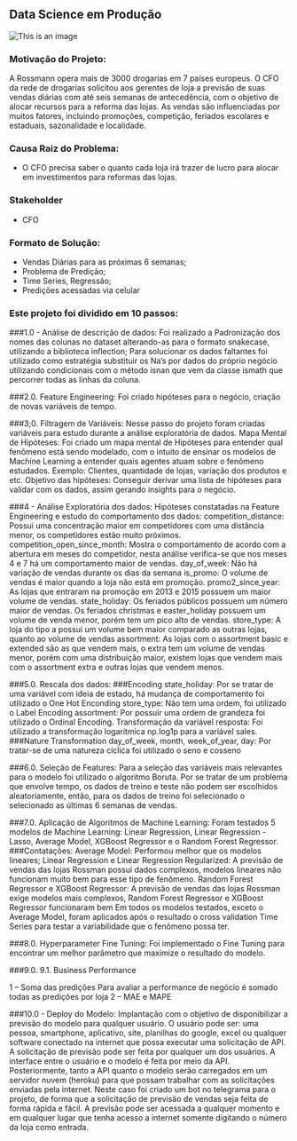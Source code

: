 ## Data Science em Produção
![This is an image](https://advancedinstitute.ai/wp-content/uploads/2019/04/regressao-1170x500.png)

### Motivação do Projeto:

A Rossmann opera mais de 3000 drogarias em 7 países europeus. O CFO da rede de drogarias solicitou aos gerentes de loja a previsão de suas vendas diárias com até seis semanas de antecedência, com o objetivo de alocar recursos para a reforma das lojas. As vendas são influenciadas por muitos fatores, incluindo promoções, competição, feriados escolares e estaduais, sazonalidade e localidade.

###  Causa Raiz do Problema:

-  O CFO precisa saber o quanto cada loja irá trazer de lucro para alocar em investimentos para reformas das lojas.

###  Stakeholder

- CFO

### Formato de Solução:

- Vendas Diárias para as próximas 6 semanas;
- Problema de Predição;
- Time Series, Regressão;
- Predições acessadas via celular 

### Este projeto foi dividido em 10 passos: 

###1.0 - Análise de descrição de dados: 
Foi realizado a Padronização dos nomes das colunas no dataset alterando-as para o formato snakecase, utilizando a biblioteca inflection;
Para solucionar os dados faltantes foi utilizado como estratégia substituir os Na’s por dados do próprio negócio utilizando condicionais com o método isnan que vem da classe ismath que percorrer todas as linhas da coluna. 

###2.0. Feature Engineering: 
Foi criado hipóteses para o negócio, criação de novas variáveis de tempo.

###3;0. Filtragem de Variáveis: 
Nesse passo do projeto foram criadas variáveis para estudo durante a análise exploratória de dados.
Mapa Mental de Hipóteses: 
Foi criado um mapa mental de Hipóteses para entender qual fenômeno está sendo modelado, com o intuito de ensinar os modelos de Machine Learning a entender quais agentes atuam sobre  o fenômeno estudados. Exemplo: Clientes, quantidade de lojas, variação dos produtos e etc.
Objetivo das hipóteses:
Conseguir derivar uma lista de hipóteses para validar com os dados, assim gerando insights para o negócio.

###4 - Análise Exploratória dos dados: 
Hipóteses constatadas na Feature Engineering e estudo do comportamento dos dados:
competition_distance: Possui uma concentração maior em competidores com uma distância menor, os competidores estão muito próximos. 
competition_open_since_month: Mostra o comportamento de acordo com a abertura em meses do competidor, nesta análise verifica-se que nos meses 4 e 7 há um comportamento maior de vendas.
day_of_week: Não há variação de vendas durante os dias da semana 
is_promo: O volume de vendas é maior quando a loja não está em promoção.
promo2_since_year: As lojas que entraram na promoção em 2013 e 2015 possuem um maior volume de vendas.
state_holiday: Os feriados públicos possuem um número maior de vendas. Os feriados christmas e easter_holiday possuem um volume de venda menor, porém tem um pico alto de vendas.
store_type: A loja do tipo a possuí um volume bem maior comparado as outras lojas, quanto ao volume de vendas 
assortment: As lojas com o assortment basic e extended são as que vendem mais, o extra tem um volume de vendas menor, porém com uma distribuição maior, existem lojas que vendem mais com o assortment extra e outras lojas que vendem menos.  

###5.0. Rescala dos dados:
###Encoding
state_holiday: Por se tratar de uma variável com ideia de estado, há mudança de comportamento foi utilizado o One Hot Enconding
store_type: Não tem uma ordem, foi utilizado o Label Encoding
assortment: Por possuir uma ordem de grandeza foi utilizado o Ordinal Encoding.
Transformação da variável resposta: Foi utilizado a transformação logarítmica np.log1p para a variável sales.
###Nature Transformation
day_of_week, month, week_of_year, day: Por tratar-se de uma natureza cíclica foi utilizado o seno e cosseno

###6.0. Seleção de Features: 
Para a seleção das variáveis mais relevantes para o modelo foi utilizado o algoritmo Boruta. Por se tratar de um problema que envolve tempo, os dados de treino e teste não podem ser escolhidos aleatoriamente, então, para os dados de treino foi selecionado o selecionado as últimas 6 semanas de vendas.

###7.0. Aplicação de Algoritmos de Machine Learning: Foram testados 5 modelos de Machine Learning: Linear Regression, Linear Regression - Lasso, Average Model, XGBoost Regressor e o Random Forest Regressor. 
###Contatações:
Average Model: Performou melhor que os modelos lineares;
Linear Regression e Linear Regression Regularized: A previsão de vendas das lojas Rossman possuí dados complexos, modelos lineares não funcionam muito bem para esse tipo de fenômeno.
Random Forest Regressor e XGBoost Regressor: A previsão de vendas das lojas Rossman exige modelos mais complexos, Random Forest Regressor e XGBoost Regressor funcionaram bem 
Em todos os modelos testados, exceto o Average Model, foram aplicados após o resultado o cross validation Time Series para testar a variabilidade que o fenômeno possa ter.

###8.0. Hyperparameter Fine Tuning: Foi implementado o Fine Tuning para encontrar um melhor parâmetro que maximize o resultado do modelo.

###9.0. 9.1. Business Performance 
 
1 – Soma das predições
Para avaliar a performance de negócio é somado todas as predições por loja 
2 – MAE e MAPE

###10.0 - Deploy do Modelo: Implantação com o objetivo de disponibilizar a previsão do modelo para qualquer usuário. O usuário pode ser: uma pessoa, smartphone, aplicativo, site, planilhas do google, excel ou qualquer software conectado na internet que possa executar uma solicitação de API. A solicitação de previsão pode ser feita por qualquer um dos usuários. A interface entre o usuário e o modelo é feita por meio da API. Posteriormente, tanto a API quanto o modelo serão carregados em um servidor nuvem (heroku) para que possam trabalhar com as solicitações enviadas pela internet. Neste caso foi criado um bot no telegrama para o projeto, de forma que a solicitação de previsão de vendas seja feita de forma rápida e fácil. A previsão pode ser acessada a qualquer momento e em qualquer lugar que tenha acesso a internet somente digitando o número da loja como entrada.

